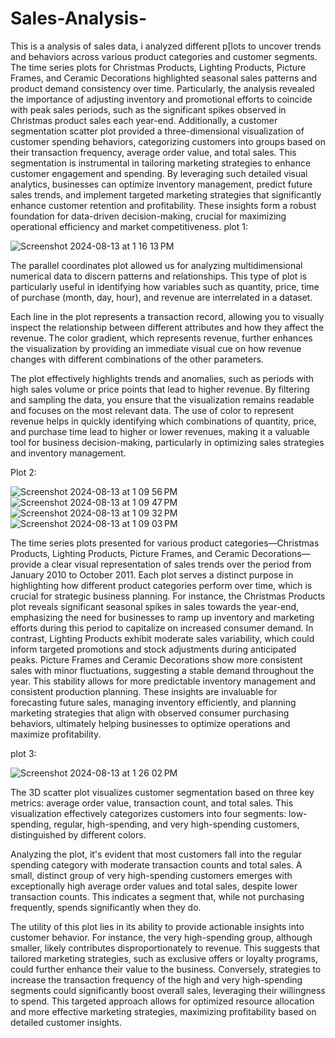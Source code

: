 # Sales-Analysis-

This is a analysis of sales data, i analyzed different p[lots to uncover trends and behaviors across various product categories and customer segments. The time series plots for Christmas Products, Lighting Products, Picture Frames, and Ceramic Decorations highlighted seasonal sales patterns and product demand consistency over time. Particularly, the analysis revealed the importance of adjusting inventory and promotional efforts to coincide with peak sales periods, such as the significant spikes observed in Christmas product sales each year-end. Additionally, a customer segmentation scatter plot provided a three-dimensional visualization of customer spending behaviors, categorizing customers into groups based on their transaction frequency, average order value, and total sales. This segmentation is instrumental in tailoring marketing strategies to enhance customer engagement and spending. By leveraging such detailed visual analytics, businesses can optimize inventory management, predict future sales trends, and implement targeted marketing strategies that significantly enhance customer retention and profitability. These insights form a robust foundation for data-driven decision-making, crucial for maximizing operational efficiency and market competitiveness.
plot 1:

![Screenshot 2024-08-13 at 1 16 13 PM](https://github.com/user-attachments/assets/ab4facea-5a0f-41f9-b24a-5c5678cbc13d)

The parallel coordinates plot allowed us for analyzing multidimensional numerical data to discern patterns and relationships. This type of plot is particularly useful in identifying how variables such as quantity, price, time of purchase (month, day, hour), and revenue are interrelated in a dataset.

Each line in the plot represents a transaction record, allowing you to visually inspect the relationship between different attributes and how they affect the revenue. The color gradient, which represents revenue, further enhances the visualization by providing an immediate visual cue on how revenue changes with different combinations of the other parameters.

The plot effectively highlights trends and anomalies, such as periods with high sales volume or price points that lead to higher revenue. By filtering and sampling the data, you ensure that the visualization remains readable and focuses on the most relevant data. The use of color to represent revenue helps in quickly identifying which combinations of quantity, price, and purchase time lead to higher or lower revenues, making it a valuable tool for business decision-making, particularly in optimizing sales strategies and inventory management.

Plot 2: 

![Screenshot 2024-08-13 at 1 09 56 PM](https://github.com/user-attachments/assets/b7e0e676-ffe2-4270-b454-fe008731d198)
![Screenshot 2024-08-13 at 1 09 47 PM](https://github.com/user-attachments/assets/7440ec5e-7648-41cc-a073-b76a0791da4f)
![Screenshot 2024-08-13 at 1 09 32 PM](https://github.com/user-attachments/assets/bb9be261-8914-4d26-9da7-7d722632f803)
![Screenshot 2024-08-13 at 1 09 03 PM](https://github.com/user-attachments/assets/a9e0b264-f0c3-4777-8b5b-43c03a340885)


The time series plots presented for various product categories—Christmas Products, Lighting Products, Picture Frames, and Ceramic Decorations—provide a clear visual representation of sales trends over the period from January 2010 to October 2011. Each plot serves a distinct purpose in highlighting how different product categories perform over time, which is crucial for strategic business planning. For instance, the Christmas Products plot reveals significant seasonal spikes in sales towards the year-end, emphasizing the need for businesses to ramp up inventory and marketing efforts during this period to capitalize on increased consumer demand. In contrast, Lighting Products exhibit moderate sales variability, which could inform targeted promotions and stock adjustments during anticipated peaks. Picture Frames and Ceramic Decorations show more consistent sales with minor fluctuations, suggesting a stable demand throughout the year. This stability allows for more predictable inventory management and consistent production planning. These insights are invaluable for forecasting future sales, managing inventory efficiently, and planning marketing strategies that align with observed consumer purchasing behaviors, ultimately helping businesses to optimize operations and maximize profitability.

plot 3:

![Screenshot 2024-08-13 at 1 26 02 PM](https://github.com/user-attachments/assets/395e169c-1161-4039-8fc8-7d5762bf789f)

The 3D scatter plot visualizes customer segmentation based on three key metrics: average order value, transaction count, and total sales. This visualization effectively categorizes customers into four segments: low-spending, regular, high-spending, and very high-spending customers, distinguished by different colors.

Analyzing the plot, it's evident that most customers fall into the regular spending category with moderate transaction counts and total sales. A small, distinct group of very high-spending customers emerges with exceptionally high average order values and total sales, despite lower transaction counts. This indicates a segment that, while not purchasing frequently, spends significantly when they do.

The utility of this plot lies in its ability to provide actionable insights into customer behavior. For instance, the very high-spending group, although smaller, likely contributes disproportionately to revenue. This suggests that tailored marketing strategies, such as exclusive offers or loyalty programs, could further enhance their value to the business. Conversely, strategies to increase the transaction frequency of the high and very high-spending segments could significantly boost overall sales, leveraging their willingness to spend. This targeted approach allows for optimized resource allocation and more effective marketing strategies, maximizing profitability based on detailed customer insights.
